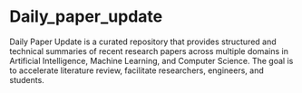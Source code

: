 # Daily_paper_update
Daily Paper Update is a curated repository that provides structured and technical summaries of recent research papers across multiple domains in Artificial Intelligence, Machine Learning, and Computer Science. The goal is to accelerate literature review, facilitate researchers, engineers, and students.
